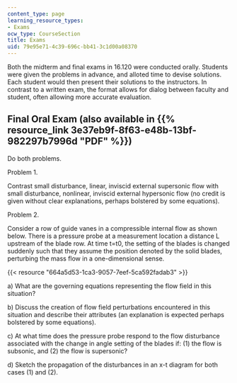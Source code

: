 ```yaml
---
content_type: page
learning_resource_types:
- Exams
ocw_type: CourseSection
title: Exams
uid: 79e95e71-4c39-696c-bb41-3c1d00a08370
---
```


Both the midterm and final exams in 16.120 were conducted orally. Students were given the problems in advance, and alloted time to devise solutions. Each student would then present their solutions to the instructors. In contrast to a written exam, the format allows for dialog between faculty and student, often allowing more accurate evaluation.

Final Oral Exam (also available in {{% resource_link 3e37eb9f-8f63-e48b-13bf-982297b7996d "PDF" %}})
--------------------------------------------------------------------------------

Do both problems.

Problem 1.

Contrast small disturbance, linear, inviscid external supersonic flow with small disturbance, nonlinear, inviscid external hypersonic flow (no credit is given without clear explanations, perhaps bolstered by some equations).

Problem 2.

Consider a row of guide vanes in a compressible internal flow as shown below. There is a pressure probe at a measurement location a distance L upstream of the blade row. At time t=t0, the setting of the blades is changed suddenly such that they assume the position denoted by the solid blades, perturbing the mass flow in a one-dimensional sense.

{{< resource "664a5d53-1ca3-9057-7eef-5ca592fadab3" >}}

a) What are the governing equations representing the flow field in this situation?

b) Discuss the creation of flow field perturbations encountered in this situation and describe their attributes (an explanation is expected perhaps bolstered by some equations).

c) At what time does the pressure probe respond to the flow disturbance associated with the change in angle setting of the blades if: (1) the flow is subsonic, and (2) the flow is supersonic?

d) Sketch the propagation of the disturbances in an x-t diagram for both cases (1) and (2).